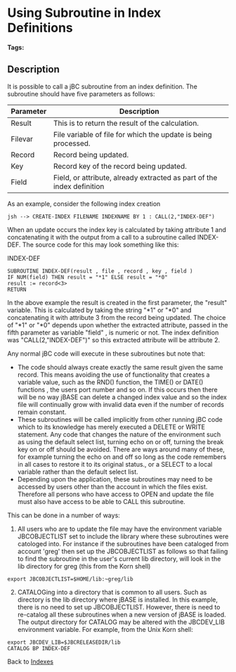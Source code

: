 # Using Subroutine in Index Definitions

<PageHeader />

**Tags:**
<badge text='subroutines' vertical='middle' />
<badge text='file indexing' vertical='middle' />

## Description

It is possible to call a jBC subroutine from an index definition. The subroutine should have five parameters as follows:

| Parameter | Description |
| --- | --- |
| Result | This is to return the result of the calculation. |
| Filevar | File variable of file for which the update is being processed. |
| Record | Record being updated. |
| Key | Record key of the record being updated. |
| Field | Field, or attribute, already extracted as part of the index definition |

As an example, consider the following index creation

```
jsh --> CREATE-INDEX FILENAME INDEXNAME BY 1 : CALL(2,"INDEX-DEF")
```

When an update occurs the index key is calculated by taking attribute 1 and concatenating it with the output from a call to a subroutine called INDEX-DEF. The source code for this may look something like this:

INDEX-DEF

```
SUBROUTINE INDEX-DEF(result , file , record , key , field )
IF NUM(field) THEN result = "*1" ELSE result = "*0"
result := record<3>
RETURN
```

In the above example the result is created in the first parameter, the "result" variable. This is calculated by taking the string "\*1" or "\*0" and concatenating it with attribute 3 from the record being updated. The choice of "\*1" or "\*0" depends upon whether the extracted attribute, passed in the fifth parameter as variable "field" , is numeric or not. The index definition was "CALL(2,"INDEX-DEF")" so this extracted attribute will be attribute 2.

Any normal jBC code will execute in these subroutines but note that:

- The code should always create exactly the same result given the same record. This means avoiding the use of functionality that creates a variable value, such as the RND() function, the TIME() or DATE() functions , the users port number and so on. If this occurs then there will be no way jBASE can delete a changed index value and so the index file will continually grow with invalid data even if the number of records remain constant.
- These subroutines will be called implicitly from other running jBC code which to its knowledge has merely executed a DELETE or WRITE statement. Any code that changes the nature of the environment such as using the default select list, turning echo on or off, turning the break key on or off should be avoided. There are ways around many of these, for example turning the echo on and off so long as the code remembers in all cases to restore it to its original status., or a SELECT to a local variable rather than the default select list.
- Depending upon the application, these subroutines may need to be accessed by users other than the account in which the files exist. Therefore all persons who have access to OPEN and update the file must also have access to be able to CALL this subroutine.

This can be done in a number of ways:

1. All users who are to update the file may have the environment variable JBCOBJECTLIST set to include the library where these subroutines were catologed into. For instance if the subroutines have been cataloged from account 'greg' then set up the JBCOBJECTLIST as follows so that failing to find the subroutine in the user's current lib directory, will look in the lib directory for greg (this from the Korn shell)

```
export JBCOBJECTLIST=$HOME/lib:~greg/lib
```

2. CATALOGing into a directory that is common to all users. Such as directory is the lib directory where jBASE is installed. In this example, there is no need to set up JBCOBJECTLIST. However, there is need to re-catalog all these subroutines when a new version of jBASE is loaded. The output directory for CATALOG may be altered with the JBCDEV\_LIB environment variable. For example, from the Unix Korn shell:

```
export JBCDEV_LIB=$JBCRELEASEDIR/lib
CATALOG BP INDEX-DEF
```

Back to [Indexes](./../README.md)
